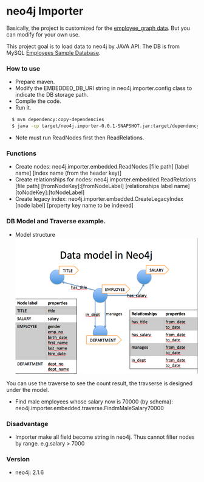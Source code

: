 # neo4j Importer
Basically, the project is customized for the [employee_graph data](https://github.com/ra2637/neo4jImporter/tree/master/employees_graph). But you can modify for your own use.
  
This project goal is to load data to neo4j by JAVA API.
The DB is from MySQL [Employees Sample Database](https://dev.mysql.com/doc/employee/en/employees-introduction.html).
  
### How to use 
- Prepare maven.
- Modify the EMBEDDED_DB_URI string in neo4j.importer.config class to indicate the DB storage path.
- Complie the code.
- Run it. 
```sh
  $ mvn dependency:copy-dependencies
  $ java -cp target/neo4j.importer-0.0.1-SNAPSHOT.jar:target/dependency/* neo4j.importer.embedded.ReadNodes ../employees_graph/departments.csv DEPARTMENT dept_no 
```
- Note must run ReadNodes first then ReadRelations.

### Functions
- Create nodes: neo4j.importer.embedded.ReadNodes [file path] [label name] [index name (from the header key)]
- Create relationships for nodes: neo4j.importer.embedded.ReadRelations [file path] [fromNodeKey]:[fromNodeLabel] [relationships label name] [toNodeKey]:[toNodeLabel]
- Create legacy index: neo4j.importer.embedded.CreateLegacyIndex [node label] [property key name to be indexed]

### DB Model and Traverse example.
- Model structure
![Graph Model](https://github.com/ra2637/neo4jImporter/blob/master/images/employee_graph.png?raw=true "Graph Model")

You can use the traverse to see the count result, the travserse is designed under the model.
- Find male employees whose salary now is 70000 (by schema): neo4j.importer.embedded.traverse.FindmMaleSalary70000

### Disadvantage
- Importer make all field become string in neo4j. Thus cannot filter nodes by range. e.g.salary > 7000

### Version
 - neo4j: 2.1.6

